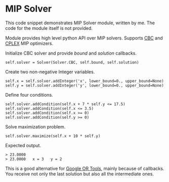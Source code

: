 # MIP Solver
  
This code snippet demonstrates MIP Solver module, written by me. The code for the module itself is not provided.

Module provides high level python API over MIP solvers. Supports [CBC](https://projects.coin-or.org/Cbc) and [CPLEX](https://www.ibm.com/analytics/cplex-optimizer) MIP optimizers.

Initialize CBC solver and provide _bound_ and _solution_ callbacks.

    self.solver = Solver(Solver.CBC, self.bound, self.solution)

Create two non-negative Integer variables.

    self.x = self.solver.addInteger('x', lower_bound=0., upper_bound=None)
    self.y = self.solver.addInteger('y', lower_bound=0., upper_bound=None)

Define four conditions.

    self.solver.addCondition(self.x + 7 * self.y <= 17.5)
    self.solver.addCondition(self.x <= 3.5)
    self.solver.addCondition(self.x >= 0)
    self.solver.addCondition(self.y >= 0)

Solve maximization problem.

    self.solver.maximize(self.x + 10 * self.y)

Expected output.

    > 23.0000
    > 23.0000	x = 3	y = 2

This is a good alternative for [Google OR Tools](https://developers.google.com/optimization/mip/integer_opt), mainly because of callbacks.
You receive not only the last solution but also all the intermediate ones.
